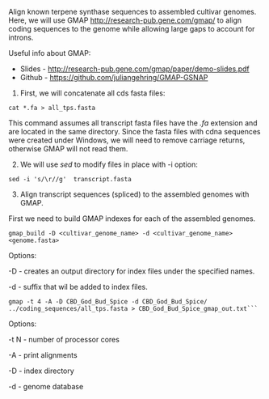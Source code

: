 Align known terpene synthase sequences to assembled cultivar genomes. Here, we will use GMAP http://research-pub.gene.com/gmap/ to align coding sequences to the genome while allowing large gaps to account for introns.

Useful info about GMAP:
* Slides - http://research-pub.gene.com/gmap/paper/demo-slides.pdf
* Github - https://github.com/juliangehring/GMAP-GSNAP

1. First, we will concatenate all cds fasta files:
```
cat *.fa > all_tps.fasta
```
This command assumes all transcript fasta files have the *.fa* extension and are located in the same directory.
Since the fasta files with cdna sequences were created under Windows, we will need to remove carriage returns, otherwise GMAP will not read them.

2. We will use *sed* to modify files in place with -i option:
```
sed -i 's/\r//g'  transcript.fasta
```

3. Align transcript sequences (spliced) to the assembled genomes with GMAP.

First we need to build GMAP indexes for each of the assembled genomes.
```
gmap_build -D <cultivar_genome_name> -d <cultivar_genome_name> <genome.fasta>
```
Options:

-D - creates an output directory for index files under the specified names.

-d - suffix that wil be added to index files.

```
gmap -t 4 -A -D CBD_God_Bud_Spice -d CBD_God_Bud_Spice/ ../coding_sequences/all_tps.fasta > CBD_God_Bud_Spice_gmap_out.txt```
```
Options:

-t N - number of processor cores

-A - print alignments

-D - index directory

-d - genome database









 

